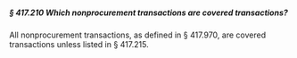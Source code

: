 ##### § 417.210 Which nonprocurement transactions are covered transactions? #####

All nonprocurement transactions, as defined in § 417.970, are covered transactions unless listed in § 417.215.